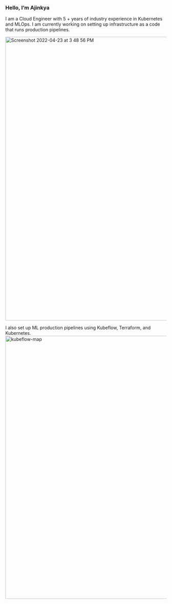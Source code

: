 ### Hello, I’m Ajinkya 

I am a Cloud Engineer with 5 + years of industry experience in Kubernetes and MLOps. I am currently working on setting up infrastructure as a code that runs production pipelines.

<img width="885" alt="Screenshot 2022-04-23 at 3 48 56 PM" src="https://user-images.githubusercontent.com/17012391/164890443-4168ff85-92e2-43e7-8c8f-cfd52d4212bd.png">

I also set up ML production pipelines using Kubeflow, Terraform, and Kubernetes. 
<img width="821" alt="kubeflow-map" src="https://user-images.githubusercontent.com/17012391/164890571-8f2353a5-9a7f-4afe-aff0-6ba2da57dc06.png">

